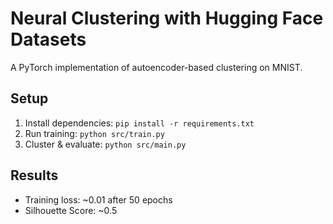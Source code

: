 # Neural Clustering with Hugging Face Datasets

A PyTorch implementation of autoencoder-based clustering on MNIST.

## Setup
1. Install dependencies: `pip install -r requirements.txt`
2. Run training: `python src/train.py`
3. Cluster & evaluate: `python src/main.py`

## Results
- Training loss: ~0.01 after 50 epochs
- Silhouette Score: ~0.5